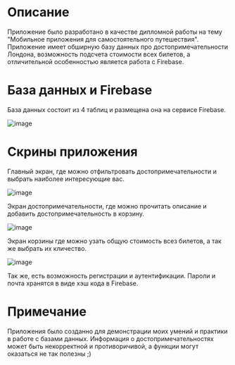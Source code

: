 # Описание
Приложение было разработано в качестве дипломной работы на тему "Мобильное приложения для самостоятельного путешествия". Приложение имеет обширную базу данных про достопримечательности Лондона, возможность подсчета стоимости всех билетов, а отличительной особенностью является работа с Firebase.
# База данных и Firebase
База данных состоит из 4 таблиц и размещена она на сервисе Firebase.

![image](https://github.com/user-attachments/assets/a1d12a50-c150-4e6d-9ab8-e5b0d548f5b2)

# Скрины приложения
Главный экран, где можно отфильтровать достопримечательности и выбрать наиболее интересующие вас.

![image](https://github.com/user-attachments/assets/261193b1-4611-4b08-b9ef-29cb1918797c)

Экран достопримечательности, где можно прочитать описание и добавить достопримечательность в корзину.

![image](https://github.com/user-attachments/assets/00851829-82bc-4e92-a556-6a954c63d0b1)

Экран корзины где можно узать общую стоимость всез билетов, а так же выбрать их кличество.

![image](https://github.com/user-attachments/assets/63bb9e8d-e372-4345-9871-5673ec79f5c7)

Так же, есть возможность регистрации и аутентификации. Пароли и почта хранятся в виде хэш кода в Firebase.

# Примечание
Приложения было созданно для демонстрации моих умений и практики в работе с базами данных. Информация о достопримечательностях может быть некорректной и противоричивой, а функции могут оказаться не так полезны ;)
